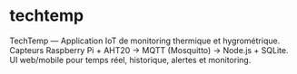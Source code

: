 # techtemp
TechTemp — Application IoT de monitoring thermique et hygrométrique. Capteurs Raspberry Pi + AHT20 → MQTT (Mosquitto) → Node.js + SQLite. UI web/mobile pour temps réel, historique, alertes et monitoring.
